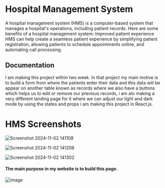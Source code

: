 # Hospital Management System
A hospital management system (HMS) is a computer-based system that manages a hospital's operations, including patient records.
Here are some benefits of a hospital management system:
Improved patient experience
HMS can help create a seamless patient experience by simplifying patient registration, allowing patients to schedule appointments online, and automating call processing.


## Documentation

I am making this project within two week. In that project my main motive is to build a form from where the patients enter their data and this data will be appear on another table known as records where we also have a buttons which helps us to edit or remove our previous records, i am alo making a very different landing page for it where we can adjust our light and dark mode by using the states and props 
i am making this project in React.js.
# HMS Screenshots 

 ![Screenshot 2024-11-02 141108](https://github.com/user-attachments/assets/06b61496-4a68-4c82-b84a-283682e130c3)

![Screenshot 2024-11-02 141208](https://github.com/user-attachments/assets/a5bf0dca-feee-4c88-9846-ecce2b976c9a)

![Screenshot 2024-11-02 141302](https://github.com/user-attachments/assets/c7724bf7-8973-4960-9592-72f0277045a2)
 ####  The main purpose in my website is to build this page.
![image](https://github.com/user-attachments/assets/f9a51867-34a9-4232-83f9-64150c586f1f)


